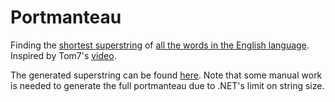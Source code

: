 # Portmanteau
Finding the [shortest superstring](https://en.wikipedia.org/wiki/Shortest_common_supersequence_problem) of [all the words in the English language](https://github.com/dwyl/english-words/blob/master/words_alpha.txt). Inspired by Tom7's [video](https://www.youtube.com/watch?v=QVn2PZGZxaI).

The generated superstring can be found [here](src/resources/portmanteau.txt). Note that some manual work is needed to generate the full portmanteau due to .NET's limit on string size.
